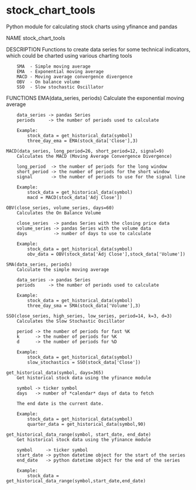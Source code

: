 # stock_chart_tools
Python module for calculating stock charts using yfinance and pandas

NAME
    stock_chart_tools

DESCRIPTION
    Functions to create data series for some technical indicators,
    which could be charted using various charting tools
    
        SMA  - Simple moving average
        EMA  - Exponential moving average
        MACD - Moving average convergence divergence
        OBV  - On balance volume
        SSO  - Slow stochastic Oscillator

FUNCTIONS
    EMA(data_series, periods)
        Calculate the exponential moving average 
        
        data_series -> pandas Series
        periods     -> the number of periods used to calculate
        
        Example:
            stock_data = get_historical_data(symbol)
            three_day_ema = EMA(stock_data['Close'],3)

    MACD(data_series, long_period=26, short_period=12, signal=9)
        Calculates the MACD (Moving Average Convergence Divergence)

        long_period  -> the number of periods for the long window
        short_period -> the number of periods for the short window
        signal       -> the number of periods to use for the signal line
        
        Example:
            stock_data = get_historical_data(symbol)
            macd = MACD(stock_data['Adj Close'])
    
    OBV(close_series, volume_series, days=60)
        Calculates the On Balance Volume
        
        close_series  -> pandas Series with the closing price data
        volume_series -> pandas Series with the volume data
        days          -> number of days to use to calculate
        
        Example:
            stock_data = get_historical_data(symbol)
            obv_data = OBV(stock_data['Adj Close'],stock_data['Volume'])
    
    SMA(data_series, periods)
        Calculate the simple moving average

        data_series -> pandas Series
        periods     -> the number of periods used to calculate
        
        Example:
            stock_data = get_historical_data(symbol)
            three_day_sma = SMA(stock_data['Volume'],3)
    
    SSO(close_series, high_series, low_series, period=14, k=3, d=3)
        Calculates the Slow Stochastic Oscillator
        
        period -> the number of periods for fast %K 
        k      -> the number of periods for %K
        d      -> the number of periods for %D
        
        Example:
            stock_data = get_historical_data(symbol)
            slow_stochastics = SSO(stock_data['Close'])
    
    get_historical_data(symbol, days=365)
        Get historical stock data using the yfinance module

        symbol -> ticker symbol
        days   -> number of *calendar* days of data to fetch

        The end date is the current date.

        Example:
            stock_data = get_historical_data(symbol)
            quarter_data = get_historical_data(symbol,90)
    
    get_historical_data_range(symbol, start_date, end_date)
        Get historical stock data using the yfinance module
        
        symbol     -> ticker symbol
        start_date -> python datetime object for the start of the series
        end_date   -> python datetime object for the end of the series
        
        Example:
            stock_data = get_historical_data_range(symbol,start_date,end_date)



